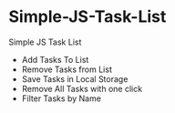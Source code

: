# Simple-JS-Task-List
Simple JS Task List

* Add Tasks To List
* Remove Tasks from List
* Save Tasks in Local Storage
* Remove All Tasks with one click
* Filter Tasks by Name
